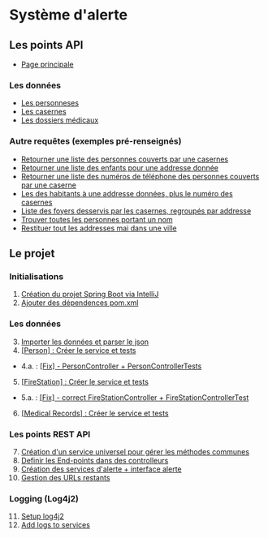 # Système d'alerte


## Les points API
* [Page principale](http://localhost:8080/)
### Les données 
* [Les personneses](http://localhost:8080/person/)
* [Les casernes](http://localhost:8080/firestation/)
* [Les dossiers médicaux](http://localhost:8080/medicalRecord/)
### Autre requêtes (exemples pré-renseignés)
* [Retourner une liste des personnes couverts par une casernes](http://localhost:8080/firestation?stationNumber=2)
* [Retourner une liste des enfants pour une addresse donnée](http://localhost:8080/childAlert?address=1509%20Culver%20St)
* [Retourner une liste des numéros de téléphone des personnes couverts par une caserne](http://localhost:8080/phoneAlert?firestation=3)
* [Les des habitants à une addresse données, plus le numéro des casernes](http://localhost:8080/fire?address=748%20Townings%20Dr)
* [Liste des foyers desservis par les casernes, regroupés par addresse](http://localhost:8080/flood/stations?stations=1,2)
* [Trouver toutes les personnes portant un nom](http://localhost:8080/personInfo?lastName=Boyd)
* [Restituer tout les addresses mai dans une ville](http://localhost:8080/communityEmail?city=Culver)

## Le projet

### Initialisations
1. [Création du projet Spring Boot via IntelliJ](https://github.com/Watch-Me-Fly/OC-Alert-System/commit/165b489574e92f4242c10254de6bac57978b396d)
2. [Ajouter des dépendences pom.xml](https://github.com/Watch-Me-Fly/OC-Alert-System/commit/d43f9b87c634d9d033b5d503ec1cc615febc324a)

### Les données
3. [Importer les données et parser le json](https://github.com/Watch-Me-Fly/OC-Alert-System/commit/3f082b17d0e978dc4f15905e086bcee942662deb)
4. [[Person] : Créer le service et tests](https://github.com/Watch-Me-Fly/OC-Alert-System/commit/752be75bd7f7071df61f6c13fb710199fe1b4815)
* 4.a. : [[Fix] - PersonController + PersonControllerTests](https://github.com/Watch-Me-Fly/OC-Alert-System/commit/f46ea8572fcec12b41f07f81a9b54b9a3cbea95e)
5. [[FireStation] : Créer le service et tests](https://github.com/Watch-Me-Fly/OC-Alert-System/commit/ab6ef3d8bb8d5b7882014935a8545a3e394b15c5)
* 5.a. : [[Fix] - correct FireStationController + FireStationControllerTest](https://github.com/Watch-Me-Fly/OC-Alert-System/commit/2b7d125405dc53b9b622d0d80b43c96db0c059a8)
6. [[Medical Records] : Créer le service et tests](https://github.com/Watch-Me-Fly/OC-Alert-System/commit/0a68dab69953bdcd214972be86814790bf2d41c4)

### Les points REST API
7. [Création d'un service universel pour gérer les méthodes communes](https://github.com/Watch-Me-Fly/OC-Alert-System/commit/0e0a55e6e98ef2092d0e3f8e1708cdb0c9c59d2b)
8. [Definir les End-points dans des controlleurs](https://github.com/Watch-Me-Fly/OC-Alert-System/commit/7abbf311cc36c8765a664d0bd2921c9ccc632490)
9. [Création des services d'alerte + interface alerte](https://github.com/Watch-Me-Fly/OC-Alert-System/commit/dcc336d1592e6b771f762821dcfd6e96c46c21ab)
10. [Gestion des URLs restants](https://github.com/Watch-Me-Fly/OC-Alert-System/commit/d488289331cb16e12229685da08242152ab0e74c)

### Logging (Log4j2)
11. [Setup log4j2](https://github.com/Watch-Me-Fly/OC-Alert-System/commit/c8368947c67b3a3309d674e3c4630b476d3987ef)
12. [Add logs to services](https://github.com/Watch-Me-Fly/OC-Alert-System/commit/7d0cd744ef37980fed769395064e8861edab80b5)
